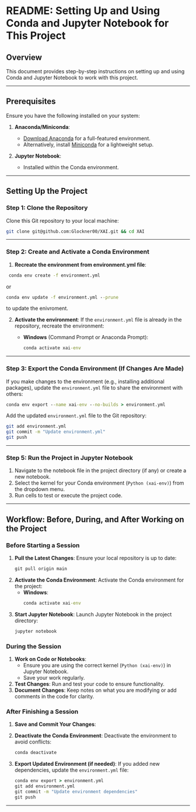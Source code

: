 # README: Setting Up and Using Conda and Jupyter Notebook for This Project

## Overview

This document provides step-by-step instructions on setting up and using Conda and Jupyter Notebook to work with this project.

---

## Prerequisites

Ensure you have the following installed on your system:

1. **Anaconda/Miniconda**:

   - [Download Anaconda](https://www.anaconda.com/products/distribution) for a full-featured environment.
   - Alternatively, install [Miniconda](https://docs.conda.io/en/latest/miniconda.html) for a lightweight setup.

2. **Jupyter Notebook**:
   - Installed within the Conda environment.

---

## Setting Up the Project

### Step 1: Clone the Repository

Clone this Git repository to your local machine:

```bash
git clone git@github.com:Glockner00/XAI.git && cd XAI
```
---
### Step 2: Create and Activate a Conda Environment

1. **Recreate the environment from environment.yml file**:
  ```cmd
   conda env create -f environment.yml 
   ```
   or 
   ```cmd 
   conda env update -f environment.yml --prune
   ```
   to update the enivroment.

2. **Activate the environment**:
   If the `environment.yml` file is already in the repository, recreate the environment:

   - **Windows** (Command Prompt or Anaconda Prompt):
     ```cmd
     conda activate xai-env
     ```
---

### Step 3: Export the Conda Environment (If Changes Are Made)

If you make changes to the environment (e.g., installing additional packages), update the `environment.yml` file to share the environment with others:

```cmd
conda env export --name xai-env --no-builds > environment.yml

```

Add the updated `environment.yml` file to the Git repository:

```bash
git add environment.yml
git commit -m "Update environment.yml"
git push
```

---

### Step 5: Run the Project in Jupyter Notebook

1. Navigate to the notebook file in the project directory (if any) or create a new notebook.
2. Select the kernel for your Conda environment (`Python (xai-env)`) from the dropdown menu.
3. Run cells to test or execute the project code.

---

## Workflow: Before, During, and After Working on the Project

### **Before Starting a Session**

1. **Pull the Latest Changes**:
   Ensure your local repository is up to date:
   ```cmd
   git pull origin main
   ```
2. **Activate the Conda Environment**:
   Activate the Conda environment for the project:
   - **Windows**:
     ```cmd
     conda activate xai-env
     ```
3. **Start Jupyter Notebook**:
   Launch Jupyter Notebook in the project directory:
   ```cmd
   jupyter notebook
   ```

### **During the Session**

1. **Work on Code or Notebooks**:
   - Ensure you are using the correct kernel (`Python (xai-env)`) in Jupyter Notebook.
   - Save your work regularly.
2. **Test Changes**:
   Run and test your code to ensure functionality.
3. **Document Changes**:
   Keep notes on what you are modifying or add comments in the code for clarity.

### **After Finishing a Session**

1. **Save and Commit Your Changes**:
   
2. **Deactivate the Conda Environment**:
   Deactivate the environment to avoid conflicts:
   ```cmd
   conda deactivate
   ```
3. **Export Updated Environment (if needed)**:
   If you added new dependencies, update the `environment.yml` file:
   ```cmd
   conda env export > environment.yml
   git add environment.yml
   git commit -m "Update environment dependencies"
   git push
   ```
---
